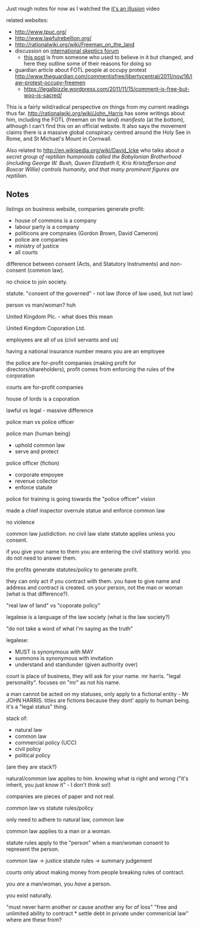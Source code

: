 Just rough notes for now as I watched the [it's an illusion](https://www.youtube.com/watch?v=oYJzXkcJgEU) video

related websites:

* http://www.tpuc.org/
* http://www.lawfulrebellion.org/
* http://rationalwiki.org/wiki/Freeman_on_the_land
* discussion on [international skeptics forum](http://www.internationalskeptics.com/forums/showthread.php?t=155358)
  * [this post](http://www.internationalskeptics.com/forums/showpost.php?p=5163410&postcount=159) is from someone who used to believe in it but changed, and here they outline some of their reasons for doing so
* guardian article about FOTL people at occupy protest http://www.theguardian.com/commentisfree/libertycentral/2011/nov/16/law-protest-occupy-freemen
  * https://legalbizzle.wordpress.com/2011/11/15/comment-is-free-but-woo-is-sacred/

This is a fairly wild/radical perspective on things from my current readings thus far. http://rationalwiki.org/wiki/John_Harris has some writings about him, including the FOTL (freeman on the land) *manifesto* (at the bottom), although I can't find this on an official website. It also says the movement claims there is a massive global conspiracy centred around the Holy See in Rome, and St Michael's Mount in Cornwall.

Also related to http://en.wikipedia.org/wiki/David_Icke who talks about *a secret group of reptilian humanoids called the Babylonian Brotherhood (including George W. Bush, Queen Elizabeth II, Kris Kristofferson and Boxcar Willie) controls humanity, and that many prominent figures are reptilian*.

## Notes

listings on business website, companies generate profit:

* house of commons is a company
* labour party is a company
* politicons are compnaies (Gordon Brown, David Cameron)
* police are companies
* ministry of justice
* all courts

difference between consent (Acts, and Statutory Instruments) and non-consent (common law).

no choice to join society.

statute. "consent of the governed" - not law (force of law used, but not law)

person vs man/woman? huh

United Kingdom Plc. - what does this mean

United Kingdom Coporation Ltd.

employees are all of us (civil servants and us)

having a national insurance number means you are an employee

the police are for-profit companies (making profit for directors/shareholders), profit comes from enforcing the rules of the corporation

courts are for-profit companies

house of lords is a coporation

lawful vs legal - massive difference

police man vs police officer

police man (human being)

* uphold common law
* serve and protect

police officer (fiction)

* corporate empoyee
* revenue collector
* enforce statute

police for training is going towards the "police officer" vision

made a chief inspector overrule statue and enforce common law

no violence

common law justidiction. no civil law state statute applies unless you consent.

if you give your name to them you are entering the civil statitory world. you do not need to answer them.


the profits generate statutes/policy to generate profit.

they can only act if you contract with them. you have to give name and address and contract is created. on your person, not the man or woman (what is that difference?).

"real law of land" vs "coporate policy"

legalese is a language of the law society (what is the law society?)

"do not take a word of what I'm saying as the truth"

legalese:
* MUST is synonymous with MAY
* summons is synonymous with invitation
* understand and standunder (given authority over)

court is place of business, they will ask for your name. mr harris. "legal personality". focuses on "mr" as not his name.

a man cannot be acted on my statuses, only apply to a fictional entity - Mr JOHN HARRIS. titles are fictions because they dont' apply to human being. it's a "legal status" thing.

stack of:

- natural law 
- common law
- commercial policy (UCC)
- civil policy
- political policy

(are they are stack?)

natural/common law applies to him. knowing what is right and wrong ("it's inherit, you just know it" - I don't think so!)

companies are pieces of paper and not real.

common law vs statute rules/policy

only need to adhere to natural law, common law

common law applies to a man or a woman.

statute rules apply to the "person" when a man/woman consent to represent the person.

common law -> justice
statute rules -> summary judgement

courts only about making money from people breaking rules of contract.

you *are* a man/woman, you *have* a person.

you exist naturally.

"must never harm another or cause another any for of loss"
"free and unlimited ability to contract * settle debt in private under commericial law"
where are these from?


